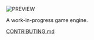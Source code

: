 ![PREVIEW](https://i.imgur.com/Su0LIPv.png)

A work-in-progress game engine.

[CONTRIBUTING.md](https://github.com/valkyrienyanko/valk-engine/blob/master/.github/CONTRIBUTING.md)
